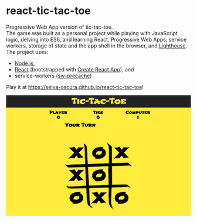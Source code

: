 # react-tic-tac-toe

Progressive Web App version of tic-tac-toe.<br />
The game was built as a personal project while playing with JavaScript logic, delving into ES6, and learning React, Progressive Web Apps, service workers, storage of state and the app shell in the browser, and <a href="https://developers.google.com/web/tools/lighthouse/">Lighthouse</a>.  The project uses:
<ul>
	<li><a href="https://nodejs.org/en/">Node.js</a>,</li>
	<li><a href="https://github.com/facebook/react">React</a> (bootstrapped with <a href="https://github.com/facebookincubator/create-react-app">Create React App</a>), and</li>
	<li>service-workers (<a href="https://github.com/GoogleChrome/sw-precache">sw-precache</a>)</li>
</ul>

Play it at <a href="https://selva-oscura.github.io/react-tic-tac-toe">https://selva-oscura.github.io/react-tic-tac-toe</a>!

![Tic-Tac-Toe](https://github.com/selva-oscura/react-tic-tac-toe/blob/master/tic-tac-toe_screenshot.webp)